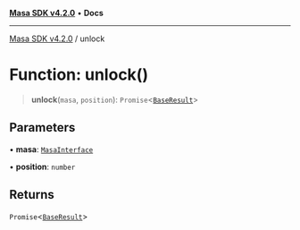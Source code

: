 [**Masa SDK v4.2.0**](../README.md) • **Docs**

***

[Masa SDK v4.2.0](../globals.md) / unlock

# Function: unlock()

> **unlock**(`masa`, `position`): `Promise`\<[`BaseResult`](../interfaces/BaseResult.md)\>

## Parameters

• **masa**: [`MasaInterface`](../interfaces/MasaInterface.md)

• **position**: `number`

## Returns

`Promise`\<[`BaseResult`](../interfaces/BaseResult.md)\>
